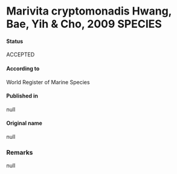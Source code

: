 # Marivita cryptomonadis Hwang, Bae, Yih & Cho, 2009 SPECIES

#### Status
ACCEPTED

#### According to
World Register of Marine Species

#### Published in
null

#### Original name
null

### Remarks
null